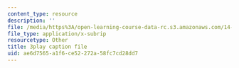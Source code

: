 ```yaml
---
content_type: resource
description: ''
file: /media/https%3A/open-learning-course-data-rc.s3.amazonaws.com/14-772-development-economics-macroeconomics-spring-2013/ae6d7565a1f6ce52272a58fc7cd28dd7_M7zTtKAbRn4.srt
file_type: application/x-subrip
resourcetype: Other
title: 3play caption file
uid: ae6d7565-a1f6-ce52-272a-58fc7cd28dd7
---
```

